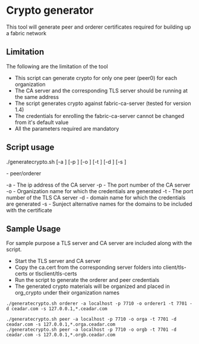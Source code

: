 # Crypto generator
This tool will generate peer and orderer certificates required for building up a fabric network

## Limitation

The following are the limitation of the tool

* This script can generate crypto for only one peer (peer0) for each organization
* The CA server and the corresponding TLS server should be running at the same address
* The script generates crypto against fabric-ca-server (tested for version 1.4)
* The credentials for enrolling the fabric-ca-server cannot be changed from it's default value
* All the parameters required are mandatory

## Script usage

./generatecrypto.sh <mode> [-a <Server address>] [-p <Server port>] [-o <Organization name>] [-t <tlsserver-port>] [-d <domain name>] [-s <SANS parameter ip>]

<mode> - peer/orderer

-a - The ip address of the CA server
-p - The port number of the CA server
-o - Organization name for which the credentials are generated
-t - The port number of the TLS CA server
-d - domain name for which the credentials are generated
-s - Sunject alternative names for the domains to be included with the certificate

## Sample Usage

For sample purpose a TLS server and CA server are included along with the script.

* Start the TLS server and CA server
* Copy the ca.cert from the corresponding server folders into client/tls-certs or tlsclient/tls-certs
* Run the script to generate the orderer and peer credentials
* The generated crypto materials will be organized and placed in org_crypto under their organization names

```
./generatecrypto.sh orderer -a localhost -p 7710 -o orderer1 -t 7701 -d ceadar.com -s 127.0.0.1,*.ceadar.com

./generatecrypto.sh peer -a localhost -p 7710 -o orga -t 7701 -d ceadar.com -s 127.0.0.1,*.orga.ceadar.com
./generatecrypto.sh peer -a localhost -p 7710 -o orgb -t 7701 -d ceadar.com -s 127.0.0.1,*.orgb.ceadar.com

```